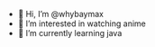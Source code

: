 - 👋 Hi, I’m @whybaymax
- 👀 I’m interested in watching anime
- 🌱 I’m currently learning java

<!---
whybaymax/whybaymax is a ✨ special ✨ repository because its `README.md` (this file) appears on your GitHub profile.
You can click the Preview link to take a look at your changes.
--->
